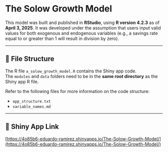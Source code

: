 # The Solow Growth Model

This model was built and published in **RStudio**, using **R version 4.2.3** as of **April 3, 2025**. It was developed under the assumption that users input valid values for both exogenous and endogenous variables (e.g., a savings rate equal to or greater than 1 will result in division by zero).

---

## 📂 File Structure

The R file `a_solow_growth_model.R` contains the Shiny app code.  
The `modules` and `data` folders need to be in the **same root directory** as the Shiny app R file.

Refer to the following files for more information on the code structure:

- `app_structure.txt`  
- `variable_names.md`

---

## 🔗 Shiny App Link

[https://4o85b6-eduardo-ramirez.shinyapps.io/The-Solow-Growth-Model/](https://4o85b6-eduardo-ramirez.shinyapps.io/The-Solow-Growth-Model/)

